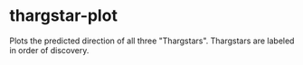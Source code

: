# thargstar-plot
Plots the predicted direction of all three "Thargstars". Thargstars are labeled in order of discovery.
